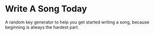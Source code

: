 # Write A Song Today

A random key generator to help you get started writing a song, because beginning is always the hardest part.
